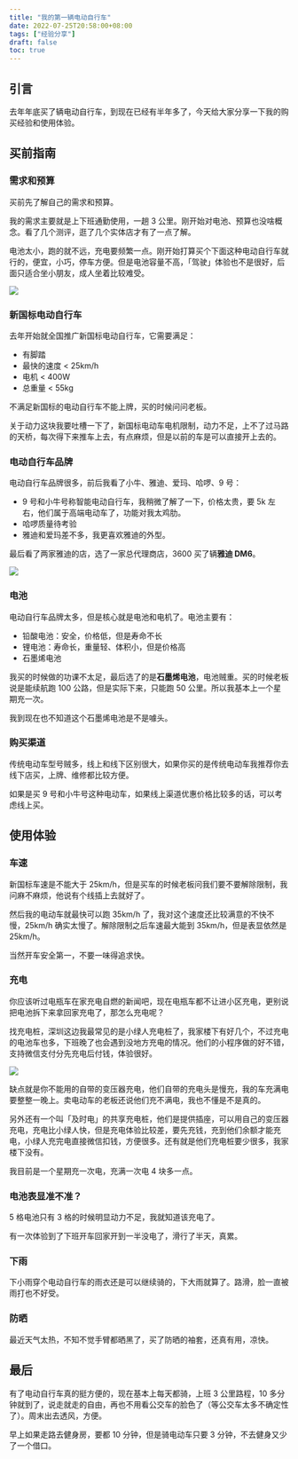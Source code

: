 ```yaml
---
title: "我的第一辆电动自行车"
date: 2022-07-25T20:58:00+08:00
tags: ["经验分享"] 
draft: false
toc: true
---
```


## 引言

去年年底买了辆电动自行车，到现在已经有半年多了，今天给大家分享一下我的购买经验和使用体验。

## 买前指南

### 需求和预算

买前先了解自己的需求和预算。

我的需求主要就是上下班通勤使用，一趟 3 公里。刚开始对电池、预算也没啥概念。看了几个测评，逛了几个实体店才有了一点了解。

电池太小，跑的就不远，充电要频繁一点。刚开始打算买个下面这种电动自行车就行的，便宜，小巧，停车方便。但是电池容量不高，「驾驶」体验也不是很好，后面只适合坐小朋友，成人坐着比较难受。

![](https://blog-1251237404.cos.ap-guangzhou.myqcloud.com/20220726ggev9v.png)

<!--more-->

### 新国标电动自行车

去年开始就全国推广新国标电动自行车，它需要满足：

- 有脚踏
- 最快的速度 < 25km/h
- 电机 < 400W
- 总重量 < 55kg

不满足新国标的电动自行车不能上牌，买的时候问问老板。

关于动力这块我要吐槽一下了，新国标电动车电机限制，动力不足，上不了过马路的天桥，每次得下来推车上去，有点麻烦，但是以前的车是可以直接开上去的。

### 电动自行车品牌

电动自行车品牌很多，前后我看了小牛、雅迪、爱玛、哈啰、9 号：

- 9 号和小牛号称智能电动自行车，我稍微了解了一下，价格太贵，要 5k 左右，他们属于高端电动车了，功能对我太鸡肋。
- 哈啰质量待考验
- 雅迪和爱玛差不多，我更喜欢雅迪的外型。

最后看了两家雅迪的店，选了一家总代理商店，3600 买了辆**雅迪 DM6**。

![](https://blog-1251237404.cos.ap-guangzhou.myqcloud.com/20220726Ffkb31.jpg!m)

### 电池

电动自行车品牌太多，但是核心就是电池和电机了。电池主要有：

- 铅酸电池：安全，价格低，但是寿命不长
- 锂电池：寿命长，重量轻、体积小，但是价格高
- 石墨烯电池

我买的时候做的功课不太足，最后选了的是**石墨烯电池**，电池贼重。买的时候老板说是能续航跑 100 公路，但是实际下来，只能跑 50 公里。所以我基本上一个星期充一次。

我到现在也不知道这个石墨烯电池是不是噱头。

### 购买渠道

传统电动车型号贼多，线上和线下区别很大，如果你买的是传统电动车我推荐你去线下店买，上牌、维修都比较方便。

如果是买 9 号和小牛号这种电动车，如果线上渠道优惠价格比较多的话，可以考虑线上买。

## 使用体验

### 车速

新国标车速是不能大于 25km/h，但是买车的时候老板问我们要不要解除限制，我问麻不麻烦，他说有个线插上去就好了。

然后我的电动车就最快可以跑 35km/h 了，我对这个速度还比较满意的不快不慢，25km/h 确实太慢了。解除限制之后车速最大能到 35km/h，但是表显依然是 25km/h。

当然开车安全第一，不要一味得追求快。

### 充电

你应该听过电瓶车在家充电自燃的新闻吧，现在电瓶车都不让进小区充电，更别说把电池拆下来拿回家充电了，那怎么充电呢？

找充电桩，深圳这边我最常见的是小绿人充电桩了，我家楼下有好几个，不过充电的电池车也多，下班晚了也会遇到没地方充电的情况。他们的小程序做的好不错，支持微信支付分先充电后付钱，体验很好。

![](https://blog-1251237404.cos.ap-guangzhou.myqcloud.com/20220726oLKAjL.jpg!m)

缺点就是你不能用的自带的变压器充电，他们自带的充电头是慢充，我的车充满电要整整一晚上。卖电动车的老板还说他们充不满电，我也不懂是不是真的。

另外还有一个叫「及时电」的共享充电桩，他们是提供插座，可以用自己的变压器充电，充电比小绿人快，但是充电体验比较差，要先充钱，充到他们余额才能充电，小绿人充完电直接微信扣钱，方便很多。还有就是他们充电桩要少很多，我家楼下没有。

我目前是一个星期充一次电，充满一次电 4 块多一点。

### 电池表显准不准？

5 格电池只有 3 格的时候明显动力不足，我就知道该充电了。

有一次体验到了下班开车回家开到一半没电了，滑行了半天，真累。

### 下雨

下小雨穿个电动自行车的雨衣还是可以继续骑的，下大雨就算了。路滑，脸一直被雨打也不好受。

### 防晒

最近天气太热，不知不觉手臂都晒黑了，买了防晒的袖套，还真有用，凉快。

## 最后

有了电动自行车真的挺方便的，现在基本上每天都骑，上班 3 公里路程，10 多分钟就到了，说走就走的自由，再也不用看公交车的脸色了（等公交车太多不确定性了）。周末出去透风，方便。

早上如果走路去健身房，要都 10 分钟，但是骑电动车只要 3 分钟，不去健身又少了一个借口。